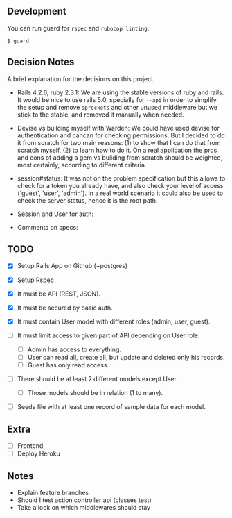 ## Development

You can run guard for `rspec` and `rubocop linting`. 
```
$ guard
```

## Decision Notes
A brief explanation for the decisions on this project.

- Rails 4.2.6, ruby 2.3.1: We are using the stable versions of ruby and 
rails. It would be nice to use rails 5.0, specially for `--api` in order
to simplify the setup and remove `sprockets` and other unused middleware
but we stick to the stable, and removed it manually when needed.

- Devise vs building myself with Warden: We could have used devise for
authentication and cancan for checking permissions. But I decided to do
it from scratch for two main reasons: (1) to show that I can do that
from scratch myself, (2) to learn how to do it. On a real application 
the pros and cons of adding a gem vs building from scratch should be 
weighted, most certainly,  according to different criteria. 

- session#status: It was not on the problem specification but this 
allows to check for a token you already have, and also check your level
of access ('guest', 'user', 'admin'). In a real world scenario it could
also be used to check the server status, hence it is the root path.

- Session and User for auth:

- Comments on specs:  

## TODO
- [x] Setup Rails App on Github (+postgres)
- [x] Setup Rspec

- [x] It must be API (REST, JSON).
- [x] It must be secured by basic auth.
- [x] It must contain User model with different roles (admin, user, guest).
- [ ] It must limit access to given part of API depending on User role.
    - [ ] Admin has access to everything.
    - [ ] User can read all, create all, but update and deleted only his records.
    - [ ] Guest has only read access.
- [ ] There should be at least 2 different models except User.
    - [ ] Those models should be in relation (1 to many).
- [ ] Seeds file with at least one record of sample data for each model.

## Extra
- [ ] Frontend
- [ ] Deploy Heroku

## Notes
- Explain feature branches
- Should I test action controller api (classes test)
- Take a look on which middlewares should stay

